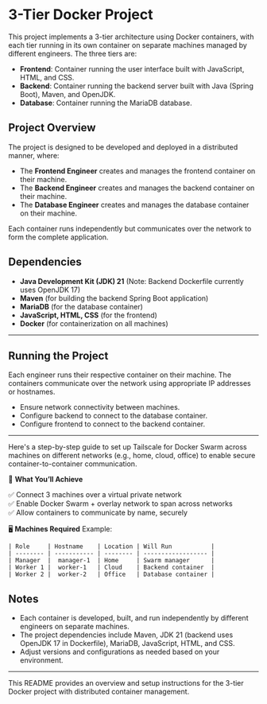 # 3-Tier Docker Project

This project implements a 3-tier architecture using Docker containers, with each tier running in its own container on separate machines managed by different engineers. The three tiers are:

- **Frontend**: Container running the user interface built with JavaScript, HTML, and CSS.
- **Backend**: Container running the backend server built with Java (Spring Boot), Maven, and OpenJDK.
- **Database**: Container running the MariaDB database.

## Project Overview

The project is designed to be developed and deployed in a distributed manner, where:

- The **Frontend Engineer** creates and manages the frontend container on their machine.
- The **Backend Engineer** creates and manages the backend container on their machine.
- The **Database Engineer** creates and manages the database container on their machine.

Each container runs independently but communicates over the network to form the complete application.

## Dependencies

- **Java Development Kit (JDK) 21** (Note: Backend Dockerfile currently uses OpenJDK 17)
- **Maven** (for building the backend Spring Boot application)
- **MariaDB** (for the database container)
- **JavaScript, HTML, CSS** (for the frontend)
- **Docker** (for containerization on all machines)

---

## Running the Project

Each engineer runs their respective container on their machine. The containers communicate over the network using appropriate IP addresses or hostnames.

- Ensure network connectivity between machines.
- Configure backend to connect to the database container.
- Configure frontend to connect to the backend container.

---

Here's a step-by-step guide to set up Tailscale for Docker Swarm across machines on different networks (e.g., home, cloud, office) to enable secure container-to-container communication.

🧰 **What You’ll Achieve**

✅ Connect 3 machines over a virtual private network <br>
✅ Enable Docker Swarm + overlay network to span across networks  <br>
✅ Allow containers to communicate by name, securely  <br>

🖥️ **Machines Required**
Example:
```ssh
| Role     | Hostname    | Location | Will Run           |
| -------- | ----------- | -------- | ------------------ |
| Manager  |  manager-1  | Home     | Swarm manager      |
| Worker 1 |  worker-1   | Cloud    | Backend container  |
| Worker 2 |  worker-2   | Office   | Database container |
```

## Notes

- Each container is developed, built, and run independently by different engineers on separate machines.
- The project dependencies include Maven, JDK 21 (backend uses OpenJDK 17 in Dockerfile), MariaDB, JavaScript, HTML, and CSS.
- Adjust versions and configurations as needed based on your environment.

---

This README provides an overview and setup instructions for the 3-tier Docker project with distributed container management.
